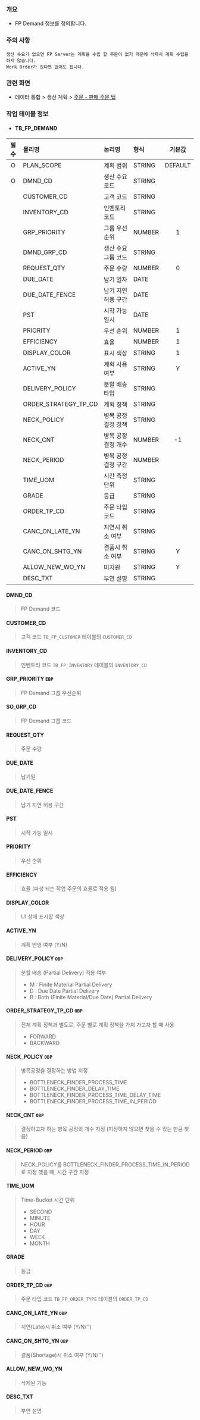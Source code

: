 ### 개요
- FP Demand 정보를 정의합니다.

### 주의 사항
    생산 수요가 없으면 FP Server는 계획을 수립 할 주문이 없기 때문에 삭제시 계획 수립을 하지 않습니다.
    Work Order가 있다면 없어도 됩니다.

### 관련 화면
- 데이터 통합 > 생산 계획 > [주문 - 판매 주문 탭](#/dataintegration/factoryplan/order)

### 작업 테이블 정보
- #### TB_FP_DEMAND


| 필수 | 물리명            | 논리명       | 형식     |    기본값    |
|:--:|:---------------|:----------|:-------|:---------:|
| O  | PLAN_SCOPE        | 계획 범위    | STRING |  DEFAULT         |
| O  | DMND_CD        | 생산 수요 코드    | STRING |           |
|    | CUSTOMER_CD | 고객 코드     | STRING |           |
|    | INVENTORY_CD       | 인벤토리 코드 | STRING |           |
|    | GRP_PRIORITY        | 그룹 우선 순위    | NUMBER | 1          |
|    | DMND_GRP_CD        | 생산 수요 그룹 코드    | STRING |           |
|    | REQUEST_QTY        | 주문 수량    | NUMBER | 0          |
|    | DUE_DATE        | 납기 일자    | DATE |           |
|    | DUE_DATE_FENCE        | 납기 지연 허용 구간    | DATE |           |
|    | PST        | 시작 가능 일시    | DATE |           |
|    | PRIORITY        | 우선 순위    | NUMBER |  1         |
|    | EFFICIENCY        | 효율    | NUMBER |  1         |
|    | DISPLAY_COLOR        | 표시 색상    | STRING | 1          |
|    | ACTIVE_YN        | 계획 사용 여부    | STRING | Y          |
|    | DELIVERY_POLICY        | 분할 배송 타입    | STRING |           |
|    | ORDER_STRATEGY_TP_CD        | 계획 정책   | STRING |           |
|    | NECK_POLICY        | 병목 공정 결정 정책    | STRING |           |
|    | NECK_CNT        | 병목 공정 결정 개수   | NUMBER | -1          |
|    | NECK_PERIOD        | 병목 공정 결정 구간    | NUMBER |           |
|    | TIME_UOM        | 시간 측정 단위    | STRING |           |
|    | GRADE        | 등급    | STRING |           |
|    | ORDER_TP_CD        | 주문 타입 코드    | STRING |           |
|    | CANC_ON_LATE_YN        | 지연시 취소 여부    | STRING |           |
|    | CANC_ON_SHTG_YN        | 결품시 취소 여부    | STRING | Y          |
|    | ALLOW_NEW_WO_YN        | 미지원    | STRING | Y          |
|    | DESC_TXT        | 부연 설명    | STRING |           |

#### DMND_CD
> FP Demand 코드

#### CUSTOMER_CD
> 고객 코드
> `TB_FP_CUSTOMER` 테이블의 `CUSTOMER_CD`

#### INVENTORY_CD
> 인벤토리 코드
> `TB_FP_INVENTORY` 테이블의 `INVENTORY_CD`

#### GRP_PRIORITY `EBP`
> FP Demand 그룹 우선순위

#### SO_GRP_CD
> FP Demand 그룹 코드

#### REQUEST_QTY
> 주문 수량

#### DUE_DATE
> 납기일

#### DUE_DATE_FENCE
> 납기 지연 허용 구간

#### PST
> 시작 가능 일시

#### PRIORITY
> 우선 순위

#### EFFICIENCY
> 효율 (파생 되는 작업 주문의 효율로 적용 됨)

#### DISPLAY_COLOR
> UI 상에 표시할 색상

#### ACTIVE_YN
> 계획 반영 여부 (Y/N)

#### DELIVERY_POLICY `OBP`
> 분할 배송 (Partial Delivery) 적용 여부
> - M : Finite Material Partial Delivery
> - D : Due Date Partial Delivery
> - B : Both (Finite Material/Due Date) Partial Delivery

#### ORDER_STRATEGY_TP_CD `OBP`
> 전체 계획 정책과 별도로, 주문 별로 계획 정책을 가져 가고자 할 때 사용
> - FORWARD
> - BACKWARD

#### NECK_POLICY `OBP`
> 병목공정을 결정하는 방법 지정
> - BOTTLENECK_FINDER_PROCESS_TIME
> - BOTTLENECK_FINDER_DELAY_TIME
> - BOTTLENECK_FINDER_PROCESS_TIME_DELAY_TIME
> - BOTTLENECK_FINDER_PROCESS_TIME_IN_PERIOD

#### NECK_CNT `OBP`
> 결정하고자 하는 병목 공정의 개수 지정 (지정하지 않으면 찾을 수 있는 만큼 찾음)

#### NECK_PERIOD `OBP`
> NECK_POLICY를 BOTTLENECK_FINDER_PROCESS_TIME_IN_PERIOD로 지정 했을 때, 시간 구간 지정

#### TIME_UOM
> Time-Bucket 시간 단위
> - SECOND
> - MINUTE
> - HOUR
> - DAY
> - WEEK
> - MONTH

#### GRADE
> 등급

#### ORDER_TP_CD `OBP`
> 주문 타입 코드
> `TB_FP_ORDER_TYPE` 테이블의 `ORDER_TP_CD`

#### CANC_ON_LATE_YN `OBP`
> 지연(Late)시 취소 여부  (Y/N/'')

#### CANC_ON_SHTG_YN `OBP`
> 결품(Shortage)시 취소 여부 (Y/N/'')

#### ALLOW_NEW_WO_YN
> 삭제된 기능

#### DESC_TXT
> 부연 설명
